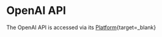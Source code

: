 # OpenAI API

The OpenAI API is accessed via its [Platform](https://platform.openai.com/docs/api-reference){target=_blank}